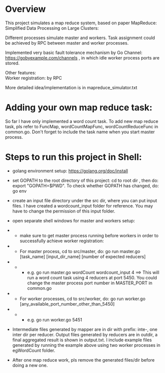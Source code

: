 # Overview

This project simulates a map reduce system, based on paper MapReduce: Simplified Data Processing on Large Clusters:

Different processes simulate master and workers. Task assignment could be achieved by RPC between master and worker processes.

Implemented very basic fault tolerance mechanism by Go Channel: https://gobyexample.com/channels , in which idle worker process ports are stored.

Other features:  
Worker registration: by RPC

More detailed idea/implementation is in mapreduce_simulator.txt

# Adding your own map reduce task:

So far I have only implemented a word count task. To add new map reduce task, pls refer to FuncMap, wordCountMapFunc, wordCountReduceFunc in common.go. Don't forget to include the task name when you start master process.

# Steps to run this project in Shell:

* golang environment setup: https://golang.org/doc/install

* set GOPATH to the root directory of this project: cd to root dir , then do: export "GOPATH=$PWD". To check whether GOPATH has changed, do: go env

* create an input file directory under the src dir, where you can put input files. I have created a wordcount_input folder for reference. 
You may have to change the permission of this input folder.

* open separate shell windows for master and workers setup:
* * make sure to get master process running before workers in order to successfully achieve worker registration:
* * For master process, cd to src/master, do:  go run master.go [task_name] [input_dir_name] [number of expected reducers] 
* * * e.g.    go run master.go wordCount wordcount_input 4 ==> This will run a word count task using 4 reducers at port 5450.
 You could change the master process port number in MASTER_PORT in common.go

* * For worker processes, cd to src/worker, do: go run worker.go [any_available_port_number_other_than_5450]
* * * e.g.    go run worker.go 5451

* Intermediate files generated by mapper are in dir with prefix: inte-, one inter dir per reducer. Output files generated by reducers are in outdir, a final aggregated result is shown in output.txt. I include example files generated by running the example above using two worker processes in egWordCount folder.

* After one map reduce work, pls remove the generated files/dir before doing a new one.